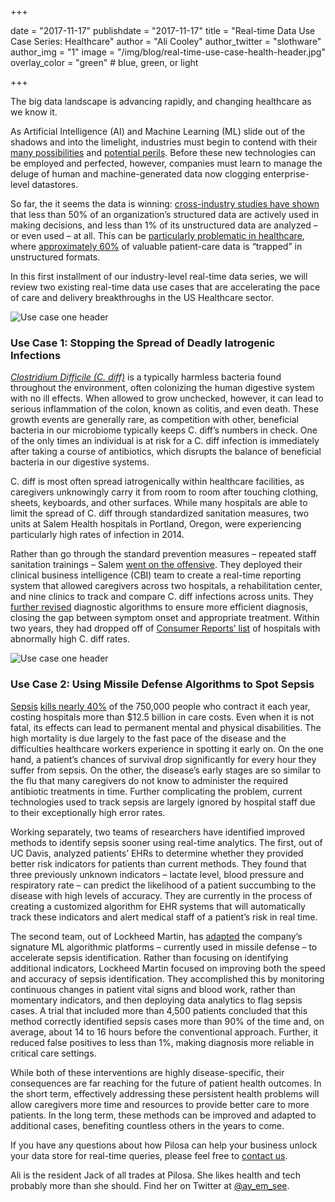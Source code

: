 +++

date = "2017-11-17"
publishdate = "2017-11-17"
title = "Real-time Data Use Case Series: Healthcare"
author = "Ali Cooley"
author_twitter = "slothware"
author_img = "1"
image = "/img/blog/real-time-use-case-health-header.jpg"
overlay_color = "green" # blue, green, or light

+++

The big data landscape is advancing rapidly, and changing healthcare as we know it.

<!--more-->

As Artificial Intelligence (AI) and Machine Learning (ML) slide out of the shadows and into the limelight, industries must begin to contend with their [many possibilities](https://www.wsj.com/articles/how-artificial-intelligence-will-change-everything-1488856320) and [potential perils](https://www.vanityfair.com/news/2017/03/elon-musk-billion-dollar-crusade-to-stop-ai-space-x). Before these new technologies can be employed and perfected, however, companies must learn to manage the deluge of human and machine-generated data now clogging enterprise-level datastores. 

So far, the it seems the data is winning: [cross-industry studies have shown](https://hbr.org/2017/05/whats-your-data-strategy) that less than 50% of an organization’s structured data are actively used in making decisions, and less than 1% of its unstructured data are analyzed – or even used – at all. This can be [particularly problematic in healthcare](http://www.healthaffairs.org/do/10.1377/hblog20150821.050034/full/), where [approximately 60%](https://insights.datamark.net/white-papers/unstructured-data-in-electronic-health-record-systems-challenges-and-solutions) of valuable patient-care data is “trapped” in unstructured formats.

In this first installment of our industry-level real-time data series, we will review two existing real-time data use cases that are accelerating the pace of care and delivery breakthroughs in the US Healthcare sector.

![Use case one header](/img/blog/health-use-case-1.jpg)
### Use Case 1: Stopping the Spread of Deadly Iatrogenic Infections

_[Clostridium Difficile (C. diff)](https://www.webmd.com/digestive-disorders/clostridium-difficile-colitis#1)_ is a typically harmless bacteria found throughout the environment, often colonizing the human digestive system with no ill effects. When allowed to grow unchecked, however, it can lead to serious inflammation of the colon, known as colitis, and even death. These growth events are generally rare, as competition with other, beneficial bacteria in our microbiome typically keeps C. diff’s numbers in check. One of the only times an individual is at risk for a C. diff infection is immediately after taking a course of antibiotics, which disrupts the balance of beneficial bacteria in our digestive systems.

C. diff is most often spread iatrogenically within healthcare facilities, as caregivers unknowingly carry it from room to room after touching clothing, sheets, keyboards, and other surfaces. While many hospitals are able to limit the spread of C. diff through standardized sanitation measures, two units at Salem Health hospitals in Portland, Oregon, were experiencing particularly high rates of infection in 2014. 

Rather than go through the standard prevention measures – repeated staff sanitation trainings – Salem [went on the offensive](https://hbr.org/2017/05/whats-your-data-strategy). They deployed their clinical business intelligence (CBI) team to create a real-time reporting system that allowed caregivers across two hospitals, a rehabilitation center, and nine clinics to track and compare C. diff infections across units. They [further revised](http://salemhealth.org/for-healthcare-professionals/common-ground/dec-26-2016/preventing-the-spread-of-c-difficile-part-2) diagnostic algorithms to ensure more efficient diagnosis, closing the gap between symptom onset and appropriate treatment. Within two years, they had dropped off of [Consumer Reports’ list](https://www.consumerreports.org/doctors-hospitals/consumer-reports-names-hospitals-with-high-c-diff-infection-rates/) of hospitals with abnormally high C. diff rates.

![Use case one header](/img/blog/health-use-case-2.jpg)
### Use Case 2: Using Missile Defense Algorithms to Spot Sepsis

[Sepsis](https://www.webmd.com/a-to-z-guides/sepsis-septicemia-blood-infection#1) [kills nearly 40%](https://www.medicinenet.com/sepsis/article.htm) of the 750,000 people who contract it each year, costing hospitals more than $12.5 billion in care costs. Even when it is not fatal, its effects can lead to permanent mental and physical disabilities. The high mortality is due largely to the fast pace of the disease and the difficulties healthcare workers experience in spotting it early on. On the one hand, a patient’s chances of survival drop significantly for every hour they suffer from sepsis. On the other, the disease’s early stages are so similar to the flu that many caregivers do not know to administer the required antibiotic treatments in time. Further complicating the problem, current technologies used to track sepsis are largely ignored by hospital staff due to their exceptionally high error rates.

Working separately, two teams of researchers have identified improved methods to identify sepsis sooner using real-time analytics. The first, out of UC Davis, analyzed patients’ EHRs to determine whether they provided better risk indicators for patients than current methods. They found that three previously unknown indicators – lactate level, blood pressure and respiratory rate – can predict the likelihood of a patient succumbing to the disease with high levels of accuracy. They are currently in the process of creating a customized algorithm for EHR systems that will automatically track these indicators and alert medical staff of a patient’s risk in real time.

The second team, out of Lockheed Martin, has [adapted](https://www.lockheedmartin.com/us/news/features/2014/sepsis-detection.html) the company’s signature ML algorithmic platforms – currently used in missile defense – to accelerate sepsis identification. Rather than focusing on identifying additional indicators, Lockheed Martin focused on improving both the speed and accuracy of sepsis identification. They accomplished this by monitoring continuous changes in patient vital signs and blood work, rather than momentary indicators, and then deploying data analytics to flag sepsis cases. A trial that included more than 4,500 patients concluded that this method correctly identified sepsis cases more than 90% of the time and, on average, about 14 to 16 hours before the conventional approach. Further, it reduced false positives to less than 1%, making diagnosis more reliable in critical care settings.

While both of these interventions are highly disease-specific, their consequences are far reaching for the future of patient health outcomes. In the short term, effectively addressing these persistent health problems will allow caregivers more time and resources to provide better care to more patients. In the long term, these methods can be improved and adapted to additional cases, benefiting countless others in the years to come.

If you have any questions about how Pilosa can help your business unlock your data store for real-time queries, please feel free to [contact us](https://www.pilosa.com/about/#contact).

Ali is the resident Jack of all trades at Pilosa. She likes health and tech probably more than she should. Find her on Twitter at [@ay_em_see](https://twitter.com/ay_em_see?lang=en).
